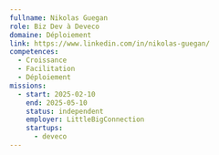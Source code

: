 ```yaml
---
fullname: Nikolas Guegan
role: Biz Dev à Deveco
domaine: Déploiement
link: https://www.linkedin.com/in/nikolas-guegan/
competences:
  - Croissance
  - Facilitation
  - Déploiement
missions:
  - start: 2025-02-10
    end: 2025-05-10
    status: independent
    employer: LittleBigConnection
    startups:
      - deveco
---
```

